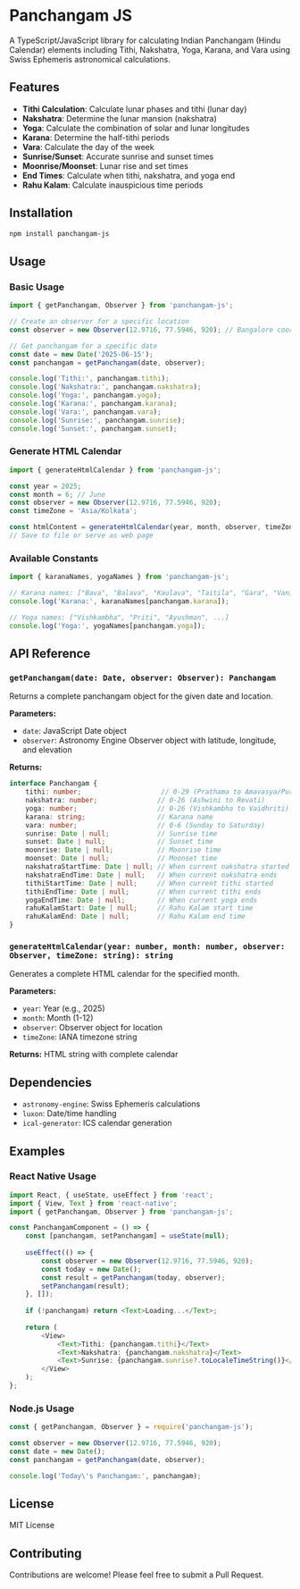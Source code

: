 # Panchangam JS

A TypeScript/JavaScript library for calculating Indian Panchangam (Hindu Calendar) elements including Tithi, Nakshatra, Yoga, Karana, and Vara using Swiss Ephemeris astronomical calculations.

## Features

- **Tithi Calculation**: Calculate lunar phases and tithi (lunar day)
- **Nakshatra**: Determine the lunar mansion (nakshatra)
- **Yoga**: Calculate the combination of solar and lunar longitudes
- **Karana**: Determine the half-tithi periods
- **Vara**: Calculate the day of the week
- **Sunrise/Sunset**: Accurate sunrise and sunset times
- **Moonrise/Moonset**: Lunar rise and set times
- **End Times**: Calculate when tithi, nakshatra, and yoga end
- **Rahu Kalam**: Calculate inauspicious time periods

## Installation

```bash
npm install panchangam-js
```

## Usage

### Basic Usage

```typescript
import { getPanchangam, Observer } from 'panchangam-js';

// Create an observer for a specific location
const observer = new Observer(12.9716, 77.5946, 920); // Bangalore coordinates

// Get panchangam for a specific date
const date = new Date('2025-06-15');
const panchangam = getPanchangam(date, observer);

console.log('Tithi:', panchangam.tithi);
console.log('Nakshatra:', panchangam.nakshatra);
console.log('Yoga:', panchangam.yoga);
console.log('Karana:', panchangam.karana);
console.log('Vara:', panchangam.vara);
console.log('Sunrise:', panchangam.sunrise);
console.log('Sunset:', panchangam.sunset);
```

### Generate HTML Calendar

```typescript
import { generateHtmlCalendar } from 'panchangam-js';

const year = 2025;
const month = 6; // June
const observer = new Observer(12.9716, 77.5946, 920);
const timeZone = 'Asia/Kolkata';

const htmlContent = generateHtmlCalendar(year, month, observer, timeZone);
// Save to file or serve as web page
```

### Available Constants

```typescript
import { karanaNames, yogaNames } from 'panchangam-js';

// Karana names: ["Bava", "Balava", "Kaulava", "Taitila", "Gara", "Vanija", "Vishti", "Shakuni", "Chatushpada", "Naga", "Kimstughna"]
console.log('Karana:', karanaNames[panchangam.karana]);

// Yoga names: ["Vishkambha", "Priti", "Ayushman", ...]
console.log('Yoga:', yogaNames[panchangam.yoga]);
```

## API Reference

### `getPanchangam(date: Date, observer: Observer): Panchangam`

Returns a complete panchangam object for the given date and location.

**Parameters:**
- `date`: JavaScript Date object
- `observer`: Astronomy Engine Observer object with latitude, longitude, and elevation

**Returns:**
```typescript
interface Panchangam {
    tithi: number;                    // 0-29 (Prathama to Amavasya/Purnima)
    nakshatra: number;               // 0-26 (Ashwini to Revati)
    yoga: number;                    // 0-26 (Vishkambha to Vaidhriti)
    karana: string;                  // Karana name
    vara: number;                    // 0-6 (Sunday to Saturday)
    sunrise: Date | null;            // Sunrise time
    sunset: Date | null;             // Sunset time
    moonrise: Date | null;           // Moonrise time
    moonset: Date | null;            // Moonset time
    nakshatraStartTime: Date | null; // When current nakshatra started
    nakshatraEndTime: Date | null;   // When current nakshatra ends
    tithiStartTime: Date | null;     // When current tithi started
    tithiEndTime: Date | null;       // When current tithi ends
    yogaEndTime: Date | null;        // When current yoga ends
    rahuKalamStart: Date | null;     // Rahu Kalam start time
    rahuKalamEnd: Date | null;       // Rahu Kalam end time
}
```

### `generateHtmlCalendar(year: number, month: number, observer: Observer, timeZone: string): string`

Generates a complete HTML calendar for the specified month.

**Parameters:**
- `year`: Year (e.g., 2025)
- `month`: Month (1-12)
- `observer`: Observer object for location
- `timeZone`: IANA timezone string

**Returns:** HTML string with complete calendar

## Dependencies

- `astronomy-engine`: Swiss Ephemeris calculations
- `luxon`: Date/time handling
- `ical-generator`: ICS calendar generation

## Examples

### React Native Usage

```typescript
import React, { useState, useEffect } from 'react';
import { View, Text } from 'react-native';
import { getPanchangam, Observer } from 'panchangam-js';

const PanchangamComponent = () => {
    const [panchangam, setPanchangam] = useState(null);
    
    useEffect(() => {
        const observer = new Observer(12.9716, 77.5946, 920);
        const today = new Date();
        const result = getPanchangam(today, observer);
        setPanchangam(result);
    }, []);
    
    if (!panchangam) return <Text>Loading...</Text>;
    
    return (
        <View>
            <Text>Tithi: {panchangam.tithi}</Text>
            <Text>Nakshatra: {panchangam.nakshatra}</Text>
            <Text>Sunrise: {panchangam.sunrise?.toLocaleTimeString()}</Text>
        </View>
    );
};
```

### Node.js Usage

```javascript
const { getPanchangam, Observer } = require('panchangam-js');

const observer = new Observer(12.9716, 77.5946, 920);
const date = new Date();
const panchangam = getPanchangam(date, observer);

console.log('Today\'s Panchangam:', panchangam);
```

## License

MIT License

## Contributing

Contributions are welcome! Please feel free to submit a Pull Request. 